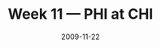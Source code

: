 ---
layout: game
title: Week 11 — PHI at CHI
season: 2009
game_id: 2009_11_PHI_CHI
week: 11
date: 2009-11-22
home_team: CHI
away_team: PHI
final_home: 
final_away: 
pbp_url: /assets/data/pbp/2009/2009_11_PHI_CHI.csv.gz
---